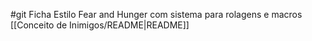 #git
Ficha Estilo Fear and Hunger com sistema para rolagens e macros
[[Conceito de Inimigos/README|README]]
